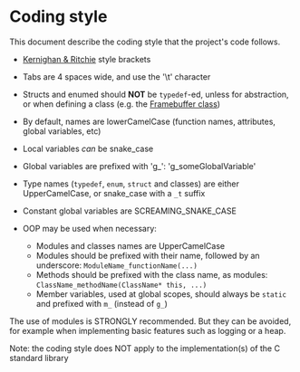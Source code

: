 # Coding style

This document describe the coding style that the project's code follows.

- [Kernighan & Ritchie](https://en.wikipedia.org/wiki/Indentation_style#K&R) style brackets
- Tabs are 4 spaces wide, and use the '\t' character
- Structs and enumed should **NOT** be `typedef`-ed, unless for abstraction, or when defining a class (e.g. the [Framebuffer class](../Kernel/Drivers/Graphics/Framebuffer.h))

- By default, names are lowerCamelCase (function names, attributes, global variables, etc)
- Local variables *can* be snake_case
- Global variables are prefixed with 'g_': 'g_someGlobalVariable'
- Type names (`typedef`, `enum`, `struct` and classes) are either UpperCamelCase, or snake_case with a `_t` suffix
- Constant global variables are SCREAMING_SNAKE_CASE

- OOP may be used when necessary:
  - Modules and classes names are UpperCamelCase
  - Modules should be prefixed with their name, followed by an underscore: `ModuleName_functionName(...)`
  - Methods should be prefixed with the class name, as modules: `ClassName_methodName(ClassName* this, ...)`
  - Member variables, used at global scopes, should always be `static` and prefixed with `m_` (instead of `g_`)

The use of modules is STRONGLY recommended. But they can be avoided, for example when implementing
basic features such as logging or a heap.

Note: the coding style does NOT apply to the implementation(s) of the C standard library
